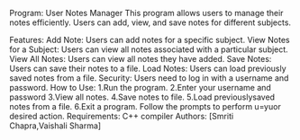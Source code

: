 Program: User Notes Manager
This program allows users to manage their notes efficiently. Users can add, view, and save notes for different subjects.

Features:
Add Note: Users can add notes for a specific subject.
View Notes for a Subject: Users can view all notes associated with a particular subject.
View All Notes: Users can view all notes they have added.
Save Notes: Users can save their notes to a file.
Load Notes: Users can load previously saved notes from a file.
Security: Users need to log in with a username and password.
How to Use:
1.Run the program.
2.Enter your username and password
3.View all notes.
4.Save notes to file.
5.Load previouslysaved notes from a file.
6.Exit a program.
Follow the prompts to perform u=yuor desired action.
Requirements:
C++ compiler 
Authors:
[Smriti Chapra,Vaishali Sharma]
